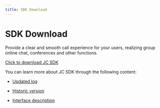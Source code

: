 ```yaml
---
title: SDK Download
---
```

# SDK Download

Provide a clear and smooth call experience for your users, realizing
group online chat, conferences and other functions.

[Click to download JC
SDK](https://developer.juphoon.com/portal/cn/downloadsdk/download_sdk.php?filename=JC-SDK-Android-V2_1.tar.gz)

You can learn more about JC SDK through the following content:

- [Updated log](https://developer.juphoon.com/cn/document/V2.1/sdk/log/android.php)

- [Historic version](https://developer.juphoon.com/cn/document/V2.1/sdk/version/android.php)

- [Interface
    description](https://developer.juphoon.com/portal/reference/V2.1/android/)
